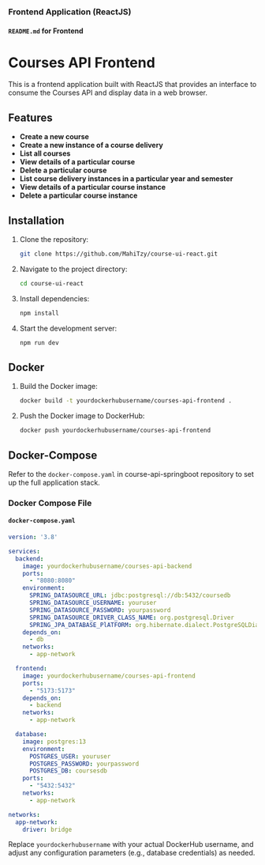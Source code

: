 ### Frontend Application (ReactJS)

#### `README.md` for Frontend

# Courses API Frontend

This is a frontend application built with ReactJS that provides an interface to consume the Courses API and display data in a web browser.

## Features

- **Create a new course**
- **Create a new instance of a course delivery**
- **List all courses**
- **View details of a particular course**
- **Delete a particular course**
- **List course delivery instances in a particular year and semester**
- **View details of a particular course instance**
- **Delete a particular course instance**

## Installation

1. Clone the repository:
   ```bash
   git clone https://github.com/MahiTzy/course-ui-react.git
   ```

2. Navigate to the project directory:
   ```bash
   cd course-ui-react
   ```

3. Install dependencies:
   ```bash
   npm install
   ```

4. Start the development server:
   ```bash
   npm run dev
   ```

## Docker

1. Build the Docker image:
   ```bash
   docker build -t yourdockerhubusername/courses-api-frontend .
   ```

2. Push the Docker image to DockerHub:
   ```bash
   docker push yourdockerhubusername/courses-api-frontend
   ```

## Docker-Compose

Refer to the `docker-compose.yaml` in course-api-springboot repository to set up the full application stack.

### Docker Compose File

#### `docker-compose.yaml`

```yaml
version: '3.8'

services:
  backend:
    image: yourdockerhubusername/courses-api-backend
    ports:
      - "8080:8080"
    environment:
      SPRING_DATASOURCE_URL: jdbc:postgresql://db:5432/coursedb
      SPRING_DATASOURCE_USERNAME: youruser
      SPRING_DATASOURCE_PASSWORD: yourpassword
      SPRING_DATASOURCE_DRIVER_CLASS_NAME: org.postgresql.Driver
      SPRING_JPA_DATABASE_PlATFORM: org.hibernate.dialect.PostgreSQLDialect
    depends_on:
      - db
    networks:
      - app-network

  frontend:
    image: yourdockerhubusername/courses-api-frontend
    ports:
      - "5173:5173"
    depends_on:
      - backend
    networks:
      - app-network

  database:
    image: postgres:13
    environment:
      POSTGRES_USER: youruser
      POSTGRES_PASSWORD: yourpassword
      POSTGRES_DB: coursesdb
    ports:
      - "5432:5432"
    networks:
      - app-network

networks:
  app-network:
    driver: bridge
```

Replace `yourdockerhubusername` with your actual DockerHub username, and adjust any configuration parameters (e.g., database credentials) as needed.
